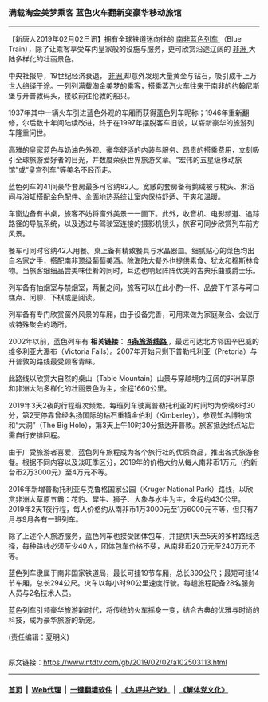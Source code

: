 ### 满载淘金美梦乘客 蓝色火车翻新变豪华移动旅馆
------------------------

<div class="post_content">
 <p>
  【新唐人2019年02月02日讯】拥有全球铁道迷向往的
  <a href="https://www.ntdtv.com/gb/南非蓝色列车.htm">
   南非蓝色列车
  </a>
  （Blue Train），除了让乘客享受车内皇家般的设施与服务，更可欣赏沿途辽阔的
  <a href="https://www.ntdtv.com/gb/非洲.htm">
   非洲
  </a>
  大陆多样化的壮丽景色。
 </p>
 <p>
  中央社报导，19世纪经济衰退，
  <a href="https://www.ntdtv.com/gb/非洲.htm">
   非洲
  </a>
  却意外发现大量黄金与钻石，吸引成千上万世人络绎于途。一列列满载淘金美梦的乘客，搭乘蒸汽火车往来于南非的约翰尼斯堡与开普敦码头，接驳前往伦敦的船只。
 </p>
 <p>
  1937年其中一辆火车引进蓝色外观的车厢而获得蓝色列车昵称；1946年重新翻修，尔后数十年间陆续改进，终于在1997年摆脱客车旧貌，以崭新豪华的旅游列车隆重问世。
 </p>
 <p>
  高雅的皇家蓝色与奶油色外观、豪华舒适的内装与服务、昂贵的搭乘费用，立刻吸引全球旅游爱好者的目光，并数度荣获世界旅游奖章。“宏伟的五星级移动旅馆”或“皇宫列车”等美名不胫而走。
 </p>
 <p>
  蓝色列车的41间豪华套房最多可容纳82人。宽敞的套房备有鹅绒被与枕头、淋浴间与浴缸搭配金色配件、全面地热系统让室内保持舒适、干爽和温暖。
 </p>
 <p>
  车窗边备有书桌，旅客不妨将窗外美景一一画下。此外，收音机、电影频道、追踪路径的导航系统，以及透过与驾驶室连接的摄影机镜头，旅客可同步欣赏列车前方风景。
 </p>
 <p>
  餐车可同时容纳42人用餐。桌上备有精致餐具与水晶器皿。细腻贴心的菜色均出自名家之手，搭配南非顶级葡萄美酒。除海陆大餐外也提供素食、犹太和穆斯林食物。当旅客细细品尝美味佳肴的同时，耳边也响起阵阵优美的古典乐曲或爵士乐。
 </p>
 <p>
  列车备有抽烟室与禁烟室，两餐之间，旅客可以在此小酌一杯、品尝下午茶与可口糕点、闲聊、下棋或是阅读。
 </p>
 <p>
  列车备有专门欣赏窗外风景的车厢，由于设备完善，可用来做为家庭聚会、会议厅或特殊聚会的场所。
 </p>
 <p>
  2002年以前，蓝色列车有
  <b>
   相关链接：
   <a href="http://www.bluetrain.co.za/?page_id=681">
    4条旅游线路
   </a>
  </b>
  ，最远可达北方邻国辛巴威的维多利亚大瀑布（Victoria Falls）。2007年开始只剩下普勒托利亚（Pretoria）与开普敦的路线最受顾客青睐。
 </p>
 <p>
  此路线以欣赏大自然的桌山（Table Mountain）山景与穿越境内辽阔的非洲草原和非洲大陆多样化的壮丽景色为主，全程1660公里。
 </p>
 <p>
  2019年3天2夜的行程班次频繁。每班列车驶离普勒托利亚的时间均为傍晚6时30分，第2天停靠曾经名扬国际的钻石重镇金伯利（Kimberley），参观知名博物馆和“大洞”（The Big Hole），第3天上午10时30分抵达开普敦。旅客抵达终点站后需自行安排回程。
 </p>
 <p>
  由于广受旅游者喜爱，蓝色列车旅程成为各个旅行社的优质商品，推出各式旅游套餐。根据不同内容以及淡旺季区分，2019年的价格大约从每人南非币1万元（约新台币2万3000元）至4万元不等。
 </p>
 <p>
  2016年新增普勒托利亚与克鲁格国家公园（Kruger National Park）路线，以欣赏非洲大草原五霸：花豹、犀牛、狮子、大象与水牛为主，全程约430公里。2019年2天1夜行程，每人价格约从南非币1万3000元至1万6000元不等，但只有7月与9月各有一班列车。
 </p>
 <p>
  除了上述个人旅游服务，蓝色列车也接受团体包车，并提供1天至5天的多种路线选择，每种路线必须至少40人，团体包车价格不斐，从南非币20万元至240万元不等。
 </p>
 <p>
  蓝色列车隶属于南非国家铁道局，最长可挂19节车厢，总长399公尺；最短可挂14节车厢，总长294公尺。火车以每小时90公里速度行驶。每趟旅程配备28名服务人员与2名技术人员。
 </p>
 <p>
  蓝色列车引领豪华旅游新时代，将传统的火车摇身一变，结合古典的优雅与时尚的科技，成为豪华旅游的新宠。
 </p>
 <p>
 </p>
 <p>
  (责任编辑：夏明义)
 </p>
 <div class="single_ad">
 </div>
</div>

<br/>原文链接：https://www.ntdtv.com/gb/2019/02/02/a102503113.html


------------------------
#### [首页](https://github.com/gfw-breaker/banned-news/blob/master/README.md) &nbsp;|&nbsp; [Web代理](https://github.com/labour-camp/helloworld) &nbsp;|&nbsp; [一键翻墙软件](https://github.com/gfw-breaker/nogfw/blob/master/README.md) &nbsp;|&nbsp; [《九评共产党》](https://github.com/gfw-breaker/9ping.md/blob/master/README.md#九评之一评共产党是什么) &nbsp;|&nbsp; [《解体党文化》](https://github.com/gfw-breaker/jtdwh.md/blob/master/README.md#绪论)

